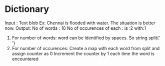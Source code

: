 # Dictionary
Input : Text blob
Ex: Chennai is flooded with water. The situation is better now.
Output: No of words : 10
         No of occurences of each : is :2
                                     with:1

1. For number of words:
    word can be identified by spaces. So string.split(' ')
2. For number of occurences:
        Create a map with each word from split and assign counter as 0
        Increment the counter by 1 each time the word is encountered

